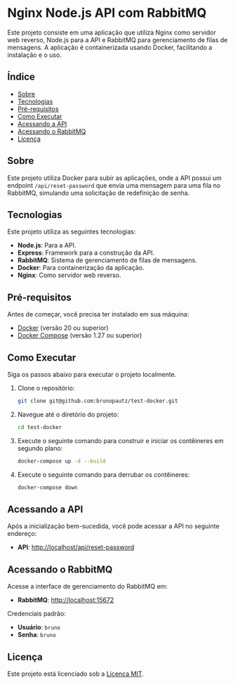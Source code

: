 # Nginx Node.js API com RabbitMQ

Este projeto consiste em uma aplicação que utiliza Nginx como servidor web reverso, Node.js para a API e RabbitMQ para gerenciamento de filas de mensagens. A aplicação é containerizada usando Docker, facilitando a instalação e o uso.

## Índice

- [Sobre](#sobre)
- [Tecnologias](#tecnologias)
- [Pré-requisitos](#pré-requisitos)
- [Como Executar](#como-executar)
- [Acessando a API](#acessando-a-api)
- [Acessando o RabbitMQ](#acessando-o-rabbitmq)
- [Licença](#licença)

## Sobre

Este projeto utiliza Docker para subir as aplicações, onde a API possui um endpoint `/api/reset-password` que envia uma mensagem para uma fila no RabbitMQ, simulando uma solicitação de redefinição de senha. 

## Tecnologias

Este projeto utiliza as seguintes tecnologias:

- **Node.js**: Para a API.
- **Express**: Framework para a construção da API.
- **RabbitMQ**: Sistema de gerenciamento de filas de mensagens.
- **Docker**: Para containerização da aplicação.
- **Nginx**: Como servidor web reverso.

## Pré-requisitos

Antes de começar, você precisa ter instalado em sua máquina:

- [Docker](https://docs.docker.com/get-docker/) (versão 20 ou superior)
- [Docker Compose](https://docs.docker.com/compose/install/) (versão 1.27 ou superior)

## Como Executar

Siga os passos abaixo para executar o projeto localmente.

1. Clone o repositório:

    ```bash
    git clone git@github.com:brunopautz/test-docker.git
    ```

2. Navegue até o diretório do projeto:

    ```bash
    cd test-docker
    ```

3. Execute o seguinte comando para construir e iniciar os contêineres em segundo plano:

    ```bash
    docker-compose up -d --build
    ```

4. Execute o seguinte comando para derrubar os contêineres:

    ```bash
    docker-compose down
    ```

## Acessando a API

Após a inicialização bem-sucedida, você pode acessar a API no seguinte endereço:

- **API**: [http://localhost/api/reset-password](http://localhost/api/reset-password)

## Acessando o RabbitMQ

Acesse a interface de gerenciamento do RabbitMQ em:

- **RabbitMQ**: [http://localhost:15672](http://localhost:15672)

Credenciais padrão:

- **Usuário**: `bruno`
- **Senha**: `bruno`

## Licença

Este projeto está licenciado sob a [Licença MIT](LICENSE).
